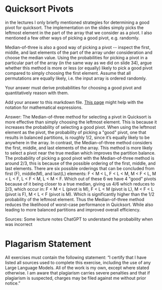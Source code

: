 # Quicksort Pivots

in the lectures I only briefly mentioned strategies for determining a good pivot
for quicksort. The implementation on the slides simply picks the leftmost
element in the part of the array that we consider as a pivot. I also mentioned a
few other ways of picking a good pivot, e.g. randomly.

Median-of-three is also a good way of picking a pivot -- inspect the first,
middle, and last elements of the part of the array under consideration and
choose the median value. Using the probabilities for picking a pivot in a
particular part of the array (in the same way as we did on slide 34), argue
whether this method is more or less (or equally) likely to pick a good pivot
compared to simply choosing the first element. Assume that all permutations are
equally likely, i.e. the input array is ordered randomly.

Your answer must derive probabilities for choosing a good pivot and
quantitatively reason with them.

Add your answer to this markdown file. [This
page](https://docs.github.com/en/get-started/writing-on-github/working-with-advanced-formatting/writing-mathematical-expressions)
might help with the notation for mathematical expressions.

Answer:
The Median-of-three method for selecting a pivot in Quicksort is more effective than simply choosing the leftmost element. This is because it increases the probability of selecting a good pivot. When using the leftmost element as the pivot, the probability of picking a "good" pivot, one that results in balanced partitions, is roughly 1/2, since it’s equally likely to be anywhere in the array. In contrast, the Median-of-three method considers the first, middle, and last elements of the array. This method is more likely to select a pivot near the true median which improves the partition balance. The probability of picking a good pivot with the Median-of-three method is around 2/3, this is because of the possible ordering of the first, middle, and last elements. There are six possible orderings that can be concluded from first (F), middle(M), and last(L) elements: F < M < L, F < L < M, M < F < L, M < L < F, L < F < M, L < M < F. Which out of these 6 we have 4 "good" pivots because of it being closer to a true median, giving us 4/6 which reduces to 2/3, which occur in: F < M < L (pivot is M), F < L < M (pivot is L), M < F < L (pivot is F), M < L < F (pivot is M). Which is significantly higher than the 1/2 probability of the leftmost element. Thus the Median-of-three method reduces the likelihood of worst-case performance in Quicksort. While also leading to more balanced partitions and improved overall efficiency.

Sources:
Some lecture notes
ChatGPT to understand the probability when was incorrect

# Plagarism Statement
All exercises must contain the following statement: “I certify that I have listed all sources used to complete this exercise, including the use of any Large Language Models. All of the work is my own, except where stated otherwise. I am aware that plagiarism carries severe penalties and that if plagiarism is suspected, charges may be filed against me without prior notice.”
